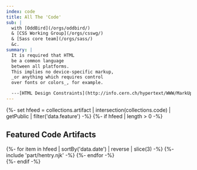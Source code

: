 ```yaml
---
index: code
title: All The 'Code'
sub: |
  with [OddBird](/orgs/oddbird/)
  & [CSS Working Group](/orgs/csswg/)
  & [Sass core team](/orgs/sass/)
  &c.
summary: |
  It is required that HTML
  be a common language
  between all platforms.
  This implies no device-specific markup,
  _or anything which requires control
  over fonts or colors_, for example.

  ---[HTML Design Constraints](http://info.cern.ch/hypertext/WWW/MarkUp/HTMLConstraints.html)
---
```


{%- set hfeed = collections.artifact | intersection(collections.code) | getPublic | filter('data.feature') -%}
{%- if hfeed | length > 0 -%}
<section class="h-feed">
  <h2 class="p-name">Featured Code Artifacts</h2>
  {%- for item in hfeed | sortBy('data.date') | reverse | slice(3) -%}
    {%- include 'part/hentry.njk' -%}
  {%- endfor -%}
</section>
{%- endif -%}
